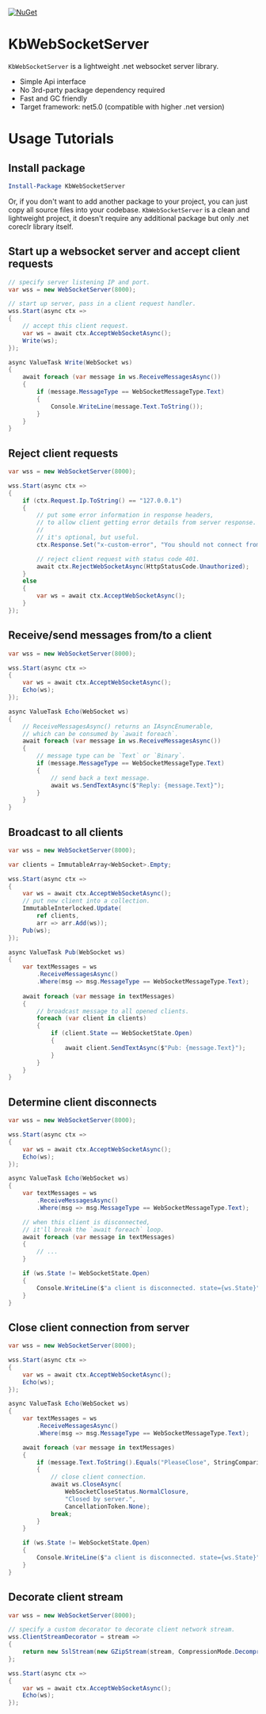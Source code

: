 [![NuGet](https://img.shields.io/nuget/v/KbWebSocketServer.svg?label=NuGet&logo=NuGet)](https://www.nuget.org/packages/KbWebSocketServer/)

# KbWebSocketServer

`KbWebSocketServer` is a lightweight .net websocket server library.
- Simple Api interface
- No 3rd-party package dependency required
- Fast and GC friendly
- Target framework: net5.0 (compatible with higher .net version)

# Usage Tutorials

## Install package

```powershell
Install-Package KbWebSocketServer
```

Or, if you don't want to add another package to your project, you can just copy all source files into your codebase. `KbWebSocketServer` is a clean and lightweight project, it doesn't require any additional package but only .net coreclr library itself.

## Start up a websocket server and accept client requests

```c#
// specify server listening IP and port.
var wss = new WebSocketServer(8000);

// start up server, pass in a client request handler.
wss.Start(async ctx => 
{
    // accept this client request.
    var ws = await ctx.AcceptWebSocketAsync();
    Write(ws);
});

async ValueTask Write(WebSocket ws)
{
    await foreach (var message in ws.ReceiveMessagesAsync())
    {
        if (message.MessageType == WebSocketMessageType.Text)
        {
            Console.WriteLine(message.Text.ToString());
        }
    }
}
```

## Reject client requests

```c#
var wss = new WebSocketServer(8000);

wss.Start(async ctx => 
{
    if (ctx.Request.Ip.ToString() == "127.0.0.1")
    {
        // put some error information in response headers,
        // to allow client getting error details from server response.
        //
        // it's optional, but useful.
        ctx.Response.Set("x-custom-error", "You should not connect from local.");

        // reject client request with status code 401.
        await ctx.RejectWebSocketAsync(HttpStatusCode.Unauthorized);
    }
    else
    {
        var ws = await ctx.AcceptWebSocketAsync();
    }
});
```

## Receive/send messages from/to a client

```c#
var wss = new WebSocketServer(8000);

wss.Start(async ctx => 
{
    var ws = await ctx.AcceptWebSocketAsync();
    Echo(ws);
});

async ValueTask Echo(WebSocket ws)
{
    // ReceiveMessagesAsync() returns an IAsyncEnumerable,
    // which can be consumed by `await foreach`.
    await foreach (var message in ws.ReceiveMessagesAsync())
    {
        // message type can be `Text` or `Binary`.
        if (message.MessageType == WebSocketMessageType.Text)
        {
            // send back a text message.
            await ws.SendTextAsync($"Reply: {message.Text}");
        }
    }
}
```

## Broadcast to all clients

```c#
var wss = new WebSocketServer(8000);

var clients = ImmutableArray<WebSocket>.Empty;

wss.Start(async ctx =>
{
    var ws = await ctx.AcceptWebSocketAsync();
    // put new client into a collection.
    ImmutableInterlocked.Update(
        ref clients,
        arr => arr.Add(ws));
    Pub(ws);
});

async ValueTask Pub(WebSocket ws)
{
    var textMessages = ws
        .ReceiveMessagesAsync()
        .Where(msg => msg.MessageType == WebSocketMessageType.Text);
    
    await foreach (var message in textMessages)
    {
        // broadcast message to all opened clients.
        foreach (var client in clients)
        {
            if (client.State == WebSocketState.Open)
            {
                await client.SendTextAsync($"Pub: {message.Text}");
            }
        }
    }
}
```

## Determine client disconnects

```c#
var wss = new WebSocketServer(8000);

wss.Start(async ctx => 
{
    var ws = await ctx.AcceptWebSocketAsync();
    Echo(ws);
});

async ValueTask Echo(WebSocket ws)
{
    var textMessages = ws
        .ReceiveMessagesAsync()
        .Where(msg => msg.MessageType == WebSocketMessageType.Text);

    // when this client is disconnected,
    // it'll break the `await foreach` loop.
    await foreach (var message in textMessages)
    {
        // ...
    }

    if (ws.State != WebSocketState.Open)
    {
        Console.WriteLine($"a client is disconnected. state={ws.State}");
    }
}
```

## Close client connection from server

```c#
var wss = new WebSocketServer(8000);

wss.Start(async ctx => 
{
    var ws = await ctx.AcceptWebSocketAsync();
    Echo(ws);
});

async ValueTask Echo(WebSocket ws)
{
    var textMessages = ws
        .ReceiveMessagesAsync()
        .Where(msg => msg.MessageType == WebSocketMessageType.Text);

    await foreach (var message in textMessages)
    {
        if (message.Text.ToString().Equals("PleaseClose", StringComparison.OrdinalIgnoreCase))
        {
            // close client connection.
            await ws.CloseAsync(
                WebSocketCloseStatus.NormalClosure, 
                "Closed by server.", 
                CancellationToken.None);
            break;
        }
    }

    if (ws.State != WebSocketState.Open)
    {
        Console.WriteLine($"a client is disconnected. state={ws.State}");
    }
}
```

## Decorate client stream

```c#
var wss = new WebSocketServer(8000);

// specify a custom decorator to decorate client network stream.
wss.ClientStreamDecorator = stream =>
{
    return new SslStream(new GZipStream(stream, CompressionMode.Decompress));
};

wss.Start(async ctx => 
{
    var ws = await ctx.AcceptWebSocketAsync();
    Echo(ws);
});
```